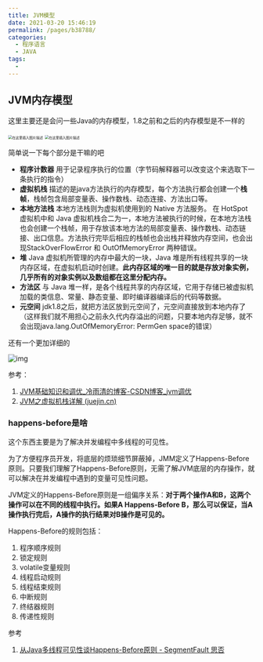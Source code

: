 ```yaml
---
title: JVM模型
date: 2021-03-20 15:46:19
permalink: /pages/b38788/
categories:
  - 程序语言
  - JAVA
tags:
  - 
---
```


## JVM内存模型

这里主要还是会问一些Java的内存模型，1.8之前和之后的内存模型是不一样的

<img src="https://img.xiaoyou66.com/2021/03/23/3c6944d4abc54.png" alt="在这里插入图片描述" style="zoom:50%;" />

<img src="https://img.xiaoyou66.com/2021/03/23/0a4fc0f52a05b.png" alt="在这里插入图片描述" style="zoom:50%;" />

简单说一下每个部分是干嘛的吧

- **程序计数器**  用于记录程序执行的位置（字节码解释器可以改变这个来选取下一条执行的指令）
- **虚拟机栈**  描述的是java方法执行的内存模型，每个方法执行都会创建一个**栈帧**，栈帧包含局部变量表、操作数栈、动态连接、方法出口等。
- **本地方法栈**  本地方法栈则为虚拟机使用到的 Native 方法服务。 在 HotSpot 虚拟机中和 Java 虚拟机栈合二为一，本地方法被执行的时候，在本地方法栈也会创建一个栈帧，用于存放该本地方法的局部变量表、操作数栈、动态链接、出口信息。方法执行完毕后相应的栈帧也会出栈并释放内存空间，也会出现StackOverFlowError 和 OutOfMemoryError 两种错误。
- **堆**  Java 虚拟机所管理的内存中最大的一块，Java 堆是所有线程共享的一块内存区域，在虚拟机启动时创建。**此内存区域的唯一目的就是存放对象实例，几乎所有的对象实例以及数组都在这里分配内存。**
- **方法区**   与 Java 堆一样，是各个线程共享的内存区域，它用于存储已被虚拟机加载的类信息、常量、静态变量、即时编译器编译后的代码等数据。
- **元空间**  jdk1.8之后，就把方法区放到元空间了，元空间直接放到本地内存了（这样我们就不用担心之前永久代内存溢出的问题，只要本地内存足够，就不会出现java.lang.OutOfMemoryError: PermGen space的错误）

还有一个更加详细的

![img](https://img.xiaoyou66.com/2021/03/30/ee57504a3b1e1.jpg)

参考：

1. [JVM基础知识和调优_冷雨清的博客-CSDN博客_jvm调优](https://blog.csdn.net/weixin_44777669/article/details/114745089?spm=1001.2014.3001.5502)
2. [JVM之虚拟机栈详解 (juejin.cn)](https://juejin.cn/post/6844903983400632327)

### happens-before是啥

这个东西主要是为了解决并发编程中多线程的可见性。

为了方便程序员开发，将底层的烦琐细节屏蔽掉，JMM定义了Happens-Before原则。只要我们理解了Happens-Before原则，无需了解JVM底层的内存操作，就可以解决在并发编程中遇到的变量可见性问题。

JVM定义的Happens-Before原则是一组偏序关系：**对于两个操作A和B，这两个操作可以在不同的线程中执行。如果A Happens-Before B，那么可以保证，当A操作执行完后，A操作的执行结果对B操作是可见的。**

Happens-Before的规则包括：

1. 程序顺序规则
2. 锁定规则
3. volatile变量规则
4. 线程启动规则
5. 线程结束规则
6. 中断规则
7. 终结器规则
8. 传递性规则

参考

1.  [从Java多线程可见性谈Happens-Before原则 - SegmentFault 思否](https://segmentfault.com/a/1190000011458941)



